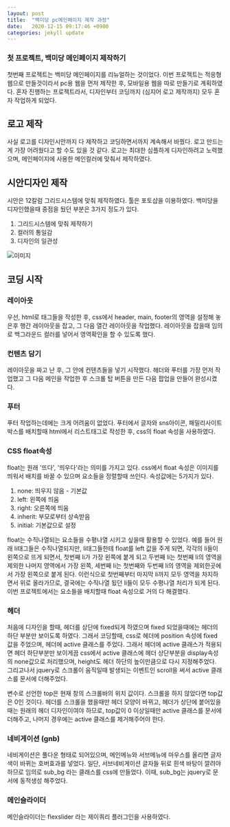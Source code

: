 ```yaml
---
layout: post
title:  "백미당 pc메인페이지 제작 과정"
date:   2020-12-15 09:17:46 +0900
categories: jekyll update
---
```

### 첫 프로젝트, 백미당 메인페이지 제작하기

첫번째 프로젝트는 백미당 메인페이지를 리뉴얼하는 것이었다. 이번 프로젝트는 적응형웹으로 만들것이라서 pc용 웹을 먼저 제작한 후, 모바일용 웹을 따로 만들기로 계획하였다.
혼자 진행하는 프로젝트라서, 디자인부터 코딩까지 (심지어 로고 제작까지) 모두 혼자 작업하게 되었다.

## 로고 제작
사실 로고를 디자인시안까지 다 제작하고 코딩하면서까지 계속해서 바꿨다.
로고 만드는게 가장 어려웠다고 할 수도 있을 것 같다.
로고는 최대한 심플하게 디자인하려고 노력했으며, 메인페이지에 사용한 메인컬러에 맞춰서 제작하였다.

## 시안디자인 제작
시안은 12칼럼 그리드시스템에 맞춰 제작하였다. 툴은 포토샵을 이용하였다. 백미당을 디자인했을때 중점을 뒀던 부분은 3가지 정도가 있다.
1. 그리드시스템에 맞춰 제작하기
2. 컬러의 통일감
3. 디자인의 일관성

![이미지](https://user-images.githubusercontent.com/75922558/102085078-8045c680-3e59-11eb-8948-ebfe985faed9.jpg)

## 코딩 시작

### 레이아웃
우선, html로 태그들을 작성한 후, css에서 header, main, footer의 영역을 설정해 놓은후 행간 레이아웃을 잡고, 그 다음 열간 레이아웃을 작업했다. 
레이아웃을 잡을때 임의로 백그라운드 컬러를 넣어서 영역확인을 할 수 있도록 했다.

### 컨텐츠 담기
레이아웃을 짜고 난 후, 그 안에 컨텐츠들을 넣기 시작했다. 헤더와 푸터를 가장 먼저 작업했고 그 다음 메인을 작업한 후 스크롤 탑 버튼을 만든 다음 팝업을 만들어 완성시켰다. 

### 푸터
푸터 작업하는데에는 크게 어려움이 없었다. 푸터에서 글자와 sns아이콘, 패밀리사이트 박스를 배치할때 html에서 리스트태그로 작성한 후, css의 float 속성을 사용하였다.

### CSS float속성
float는 원래 '뜨다', '띄우다'라는 의미를 가지고 있다. css에서 float 속성은 이미지를 띄워서 배치를 바꿀 수 있으며 요소들을 정렬할때 쓰인다. 속성값에는 5가지가 있다.
1. none: 띄우지 않음 - 기본값
2. left: 왼쪽에 띄움
3. right: 오른쪽에 띄움
4. inherit: 부모로부터 상속받음
5. initial: 기본값으로 설정

float는 수직나열되는 요소들을 수평나열 시키고 싶을때 활용할 수 있었다. 예를 들어 원래 li태그들은 수직나열되지만, li태그들한테 float를 left 값을 주게 되면, 각각의 li들이 왼쪽으로 뜨게 되면서,
첫번째 li가 가장 왼쪽에 붙게 되고 두번째 li는 첫번째 li의 영역을 제외한 나머지 영역에서 가장 왼쪽, 세번째 li는 첫번째와 두번째 li의 영역을 제외한곳에서 가장 왼쪽으로 붙게 된다. 이런식으로 첫번째부터 마지막 li까지
모두 영역을 차지하면서 위로 올라가므로, 결국에는 수직나열 됬던 li들이 모두 수평나열 처리가 되게 된다. 이번 프로젝트에서는 요소들을 배치할때 float 속성으로 거의 다 해결했다.

### 헤더
처음에 디자인을 할때, 헤더를 상단에 fixed되게 하였으며 fixed 되었을때에는 헤더의 하단 부분만 보이도록 하였다. 그래서 코딩할때, css로 헤더에 position 속성에 fixed 값을 주었으며,
헤더에 active 클래스를 주었다. 그래서 헤더에 active 클래스가 적용되면 헤더 하단부분만 보이게끔 css에서 active 클래스에 헤더 상단부분을 display속성의 none값으로 처리했으며, 
height도 헤더 하단의 높이만큼으로 다시 지정해주었다. 그리고나서 jquery로 스크롤이 움직일때 발생되는 이벤트인 scroll을 써서 active 클래스를 문서에 더해주었다.
<script src="https://gist.github.com/jkim68888/f69616c02a416d4899aa682a52c91ed6.js"></script>
변수로 선언한 top은 현재 창의 스크롤바의 위치 값이다. 스크롤을 하지 않았다면 top값은 0인 것이다. 헤더를 스크롤을 했을때만 헤더 모양이 바뀌고, 헤더가 상단에 붙어있을때는 원래의 헤더 디자인이여야 하므로,
top값이 0 이상일때만 active 클래스를 문서에 더해주고, 나머지 경우에는 active 클래스를 제거해주어야 한다.

### 네비게이션 (gnb)
네비게이션은 풀다운 형태로 되어있으며, 메인메뉴와 서브메뉴에 마우스를 올리면 글자색이 바뀌는 호버효과를 넣었다. 일단, 서브네비게이션 글자들 뒤로 흰색 바탕이 깔려야하므로 임의로 sub_bg 라는 클래스를 css에 만들었다.
이때, sub_bg는 jquery로 문서에 동적생성 해주었다.
<script src="https://gist.github.com/jkim68888/96079ef0855ae31e6a90896fed10a9a4.js"></script>


### 메인슬라이더
메인슬라이더는 flexslider 라는 제이쿼리 플러그인을 사용하였다.























